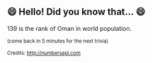## 😄 Hello! Did you know that... 😄
139 is the rank of Oman in world population.

<sup>(come back in 5 minutes for the next trivia)</sup>


<sup>Credits: http://numbersapi.com</sup>
